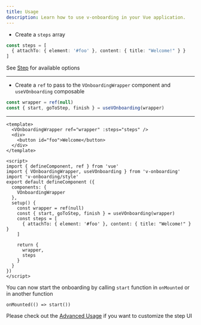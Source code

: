 ```yaml
---
title: Usage
description: Learn how to use v-onboarding in your Vue application.
---
```

- Create a `steps` array
```ts
const steps = [
  { attachTo: { element: '#foo' }, content: { title: "Welcome!" } }
]
```
See [Step]() for available options

---

- Create a `ref` to pass to the `VOnboardingWrapper` component and `useVOnboarding` composable
```ts
const wrapper = ref(null)
const { start, goToStep, finish } = useVOnboarding(wrapper)
```
---

```vue
<template>
  <VOnboardingWrapper ref="wrapper" :steps="steps" />
  <div>
    <button id="foo">Welcome</button>
  </div>
</template>

<script>
import { defineComponent, ref } from 'vue'
import { VOnboardingWrapper, useVOnboarding } from 'v-onboarding'
import 'v-onboarding/style'
export default defineComponent ({
  components: {
    VOnboardingWrapper
  },
  setup() {
    const wrapper = ref(null)
    const { start, goToStep, finish } = useVOnboarding(wrapper)
    const steps = [
      { attachTo: { element: '#foo' }, content: { title: "Welcome!" } }
    ]

    return {
      wrapper,
      steps
    }
  }
})
</script>
```

You can now start the onboarding by calling `start` function in `onMounted` or in another function
```tsx
onMounted(() => start())
```

Please check out the [Advanced Usage](/advanced-usage) if you want to customize the step UI



















